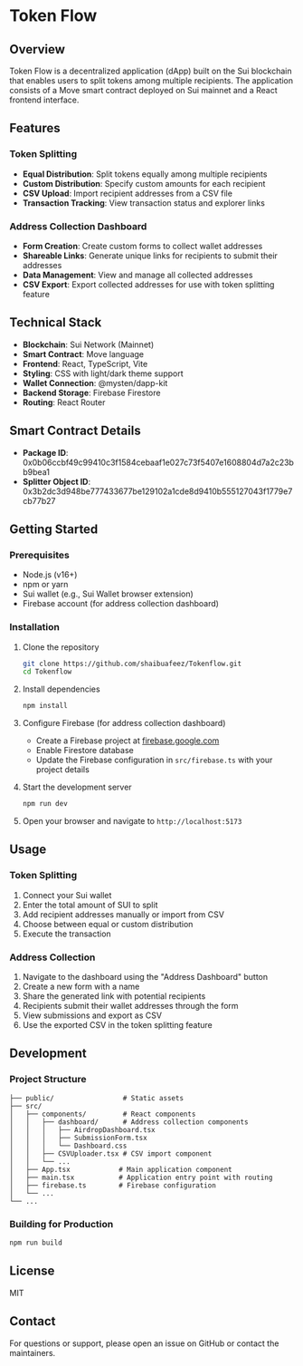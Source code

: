 # Token Flow

## Overview

Token Flow is a decentralized application (dApp) built on the Sui blockchain that enables users to split tokens among multiple recipients. The application consists of a Move smart contract deployed on Sui mainnet and a React frontend interface.

## Features

### Token Splitting

- **Equal Distribution**: Split tokens equally among multiple recipients
- **Custom Distribution**: Specify custom amounts for each recipient
- **CSV Upload**: Import recipient addresses from a CSV file
- **Transaction Tracking**: View transaction status and explorer links

### Address Collection Dashboard

- **Form Creation**: Create custom forms to collect wallet addresses
- **Shareable Links**: Generate unique links for recipients to submit their addresses
- **Data Management**: View and manage all collected addresses
- **CSV Export**: Export collected addresses for use with token splitting feature

## Technical Stack

- **Blockchain**: Sui Network (Mainnet)
- **Smart Contract**: Move language
- **Frontend**: React, TypeScript, Vite
- **Styling**: CSS with light/dark theme support
- **Wallet Connection**: @mysten/dapp-kit
- **Backend Storage**: Firebase Firestore
- **Routing**: React Router

## Smart Contract Details

- **Package ID**: 0x0b06ccbf49c99410c3f1584cebaaf1e027c73f5407e1608804d7a2c23bb9bea1
- **Splitter Object ID**: 0x3b2dc3d948be777433677be129102a1cde8d9410b555127043f1779e7cb77b27

## Getting Started

### Prerequisites

- Node.js (v16+)
- npm or yarn
- Sui wallet (e.g., Sui Wallet browser extension)
- Firebase account (for address collection dashboard)

### Installation

1. Clone the repository
   ```bash
   git clone https://github.com/shaibuafeez/Tokenflow.git
   cd Tokenflow
   ```

2. Install dependencies
   ```bash
   npm install
   ```

3. Configure Firebase (for address collection dashboard)
   - Create a Firebase project at [firebase.google.com](https://firebase.google.com)
   - Enable Firestore database
   - Update the Firebase configuration in `src/firebase.ts` with your project details

4. Start the development server
   ```bash
   npm run dev
   ```

5. Open your browser and navigate to `http://localhost:5173`

## Usage

### Token Splitting

1. Connect your Sui wallet
2. Enter the total amount of SUI to split
3. Add recipient addresses manually or import from CSV
4. Choose between equal or custom distribution
5. Execute the transaction

### Address Collection

1. Navigate to the dashboard using the "Address Dashboard" button
2. Create a new form with a name
3. Share the generated link with potential recipients
4. Recipients submit their wallet addresses through the form
5. View submissions and export as CSV
6. Use the exported CSV in the token splitting feature

## Development

### Project Structure

```
├── public/                 # Static assets
├── src/
│   ├── components/         # React components
│   │   ├── dashboard/      # Address collection components
│   │   │   ├── AirdropDashboard.tsx
│   │   │   ├── SubmissionForm.tsx
│   │   │   └── Dashboard.css
│   │   ├── CSVUploader.tsx # CSV import component
│   │   └── ...
│   ├── App.tsx            # Main application component
│   ├── main.tsx           # Application entry point with routing
│   ├── firebase.ts        # Firebase configuration
│   └── ...
└── ...
```

### Building for Production

```bash
npm run build
```

## License

MIT

## Contact

For questions or support, please open an issue on GitHub or contact the maintainers.
